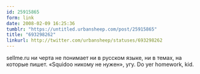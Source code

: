 ```yaml
---
id: 25915865
form: link
date: 2008-02-09 16:25:36
tumblr: "https://untitled.urbansheep.com/post/25915865"
title: "693298262"
linkurl: http://twitter.com/urbansheep/statuses/693298262
---
```

<p>sellme.ru ни черта не понимает ни в русском языке, ни в темах, на которые пишет. «Squidoo никому не нужен», угу. Do yer homework, kid.</p>
